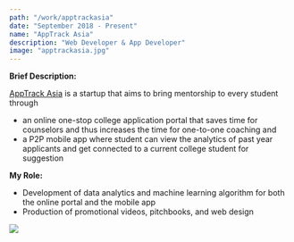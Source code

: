 ```yaml
---
path: "/work/apptrackasia"
date: "September 2018 - Present"
name: "AppTrack Asia"
description: "Web Developer & App Developer"
image: "apptrackasia.jpg"
---
```

__Brief Description:__

[AppTrack Asia](https://apptrackasia.com/) is a startup that aims to bring mentorship to every student through 
- an online one-stop college application portal that saves time for counselors and thus increases the time for one-to-one coaching and
- a P2P mobile app where student can view the analytics of past year applicants and get connected to a current college student for suggestion

__My Role:__

- Development of data analytics and machine learning algorithm for both the online portal and the mobile app
- Production of promotional videos, pitchbooks, and web design
<img src="/images/apptrackasia.jpg" class="img-fluid"/>